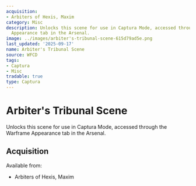 ```yaml
---
acquisition:
- Arbiters of Hexis, Maxim
category: Misc
description: Unlocks this scene for use in Captura Mode, accessed through the Warframe
  Appearance tab in the Arsenal.
image: ../images/arbiter's-tribunal-scene-615d79ad5e.png
last_updated: '2025-09-17'
name: Arbiter's Tribunal Scene
source: WFCD
tags:
- Captura
- Misc
tradable: true
type: Captura
---
```


# Arbiter's Tribunal Scene

Unlocks this scene for use in Captura Mode, accessed through the Warframe Appearance tab in the Arsenal.

## Acquisition

Available from:
- Arbiters of Hexis, Maxim


